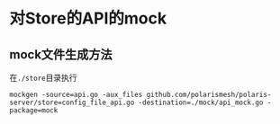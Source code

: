  # 对Store的API的mock
 
 ## mock文件生成方法
 在`./store`目录执行
 ```
 mockgen -source=api.go -aux_files github.com/polarismesh/polaris-server/store=config_file_api.go -destination=./mock/api_mock.go -package=mock
 ```
